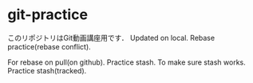 # git-practice
このリポジトリはGit動画講座用です．
Updated on local.
Rebase practice(rebase conflict).

For rebase on pull(on github).
Practice stash.
To make sure stash works.
Practice stash(tracked).
